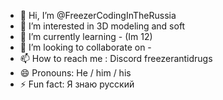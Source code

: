 - 👋 Hi, I’m @FreezerCodingInTheRussia
- 👀 I’m interested in 3D modeling and soft
- 🌱 I’m currently learning - (Im 12)
- 💞️ I’m looking to collaborate on -
- 📫 How to reach me : Discord freezerantidrugs
- 😄 Pronouns: He / him / his
- ⚡ Fun fact: Я знаю русский

<!---
FreezerCodingInTheRussia/FreezerCodingInTheRussia is a ✨ special ✨ repository because its `README.md` (this file) appears on your GitHub profile.
You can click the Preview link to take a look at your changes.
--->
